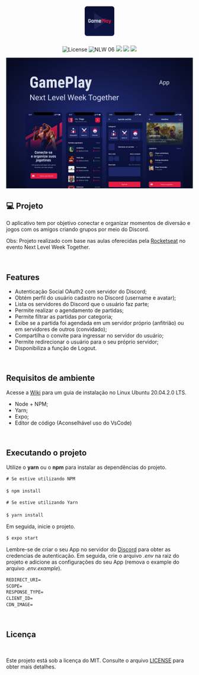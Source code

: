 <h1 align="center">
  <img alt="GamePlay" height="80" title="Plant Manager" src=".github/logo.png" />
</h1>

<p align="center">
  <img alt="License" src="https://img.shields.io/static/v1?label=License&message=MIT&color=E51C44&labelColor=0A1033">
  <img src="https://img.shields.io/static/v1?label=NLW&message=06&color=E51C44&labelColor=0A1033" alt="NLW 06" />
  <img src="https://img.shields.io/static/v1?label=Expo&message=4.7.1&color=E51C44&labelColor=0A1033&logo=expo"/>
  <img src="https://img.shields.io/static/v1?label=React&message=0.63.2&color=E51C44&labelColor=0A1033&logo=react"/>
  <img src="https://img.shields.io/static/v1?label=Android&message=10&color=E51C44&labelColor=0A1033&logo=android"/>
</p>

![cover](.github/cover.png?style=flat)

## 💻 Projeto

O aplicativo tem por objetivo conectar e organizar momentos de diversão e jogos com os amigos criando grupos por meio do Discord.

Obs: Projeto realizado com base nas aulas oferecidas pela [Rocketseat](https://rocketseat.com.br/) no evento Next Level Week Together.

&nbsp;
## Features 

- Autenticação Social OAuth2 com servidor do Discord;
- Obtém perfil do usuário cadastro no Discord (username e avatar);
- Lista os servidores do Discord que o usuário faz parte;
- Permite realizar o agendamento de partidas;
- Permite filtrar as partidas por categoria;
- Exibe se a partida foi agendada em um servidor próprio (anfitrião) ou em servidores de outros (convidado);
- Compartilha o convite para ingressar no servidor do usuário;
- Permite redirecionar o usuário para o seu próprio servidor;
- Disponibiliza a função de Logout.

&nbsp;
## Requisitos de ambiente

Acesse a [Wiki](https://github.com/LeoGianluca/gameplay-react-native/wiki) para um guia de instalação no Linux Ubuntu 20.04.2.0 LTS.

- Node + NPM;
- Yarn;
- Expo;
- Editor de código (Aconselhável uso do VsCode)

&nbsp;
## Executando o projeto

Utilize o **yarn** ou o **npm** para instalar as dependências do projeto.
```cl
# Se estive utilizando NPM

$ npm install
```

```cl
# Se estive utilizando Yarn

$ yarn install
```

Em seguida, inicie o projeto.

```cl
$ expo start
```

Lembre-se de criar o seu App no servidor do [Discord](https://discord.com/developers/docs/intro) para obter as credencias de autenticação. Em seguida, crie o arquivo _.env_ na raiz do projeto e adicione as configurações do seu App (remova o example do arquivo _.env.example_).

```cl
REDIRECT_URI=
SCOPE=
RESPONSE_TYPE=
CLIENT_ID=
CDN_IMAGE=
```

&nbsp;
## Licença

&nbsp;

Este projeto está sob a licença do MIT. Consulte o arquivo [LICENSE](https://github.com/LeoGianluca/gameplay-react-native/blob/main/LICENSE.md) para obter mais detalhes.
